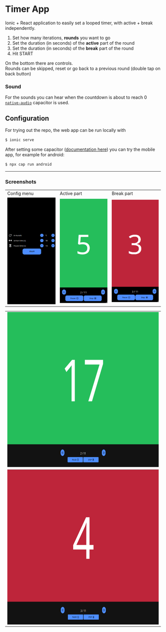 # Timer App

Ionic + React application to easily set a looped timer, with active + break independently.

1. Set how many iterations, **rounds** you want to go
2. Set the duration (in seconds) of the **active** part of the round
3. Set the duration (in seconds) of the **break** part of the round
4. Hit START

On the bottom there are controls.<br>
Rounds can be skipped, reset or go back to a previous round (double tap on back button)

### Sound
For the sounds you can hear when the countdown is about to reach 0 [`native-audio`](https://github.com/capacitor-community/native-audio) capacitor is used.

## Configuration
For trying out the repo, the web app can be run locally with
```bash
$ ionic serve
```

After setting some capacitor ([documentation here](https://capacitorjs.com/docs/)) you can try the mobile app, for example for android:
```bash
$ npx cap run android
```

---
### Screenshots
<table>
  <tr>
    <td>Config menu</td>
    <td>Active part</td>
    <td>Break part</td>
  </tr>
  <tr>
    <td><img src="screenshots/screenshot01.png" width="400"></td>
    <td><img src="screenshots/screenshot02.png" width="400"></td>
    <td><img src="screenshots/screenshot03.png" width="400"></td>
  </tr>
</table>
<table>
  <tr>
    <td><img src="screenshots/screenshot04.png" width="720" height="500"></td>
  </tr>
  <tr>
    <td><img src="screenshots/screenshot05.png" width="720" height="500"></td>
  </tr>
</table>
